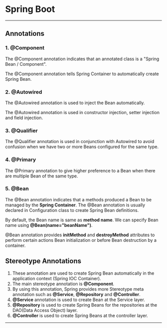 # Spring Boot

---
## Annotations

### 1. @Component
The @Component annotation indicates that an annotated class is a "Spring Bean / Component".

The @Component annotation tells Spring Container to automatically create Spring Bean.


### 2. @Autowired
The @Autowired annotation is used to inject the Bean automatically.

The @Autowired annotation is used in constructor injection, setter injection and field injection.


### 3. @Qualifier
The @Qualifier annotation is used in conjunction with Autowired to avoid confusion when we have two or more Beans configured for the same type.


### 4. @Primary
The @Primary annotation to give higher preference to a Bean when there are multiple Bean of the same type.


### 5. @Bean
The @Bean annotation indicates that a methods produced a Bean to be managed by the **Spring Container**. The @Bean annotation is usually declared in Configuration class to create Spring Bean definitions.

By default, the Bean name is same as **method name**. We can specify Bean name using **@Bean(name="beanName")**.

@Bean annotation provides **initMethod** and **destroyMethod** attributes to perform certain actions Bean initialization or before Bean destruction by a container.


## Stereotype Annotations
1. These annotation are used to create Spring Bean automatically in the application context (Spring IOC Container).
2. The main stereotype annotation is **@Component**.
3. By using this annotation, Spring provides more Stereotype meta annotation such as **@Service**, **@Repository** and **@Controller**.
4. **@Service** annotation is used to create Bean at the Service layer.
5. **@Repository** is used to create Spring Beans for the repositories at the DAO(Data Access Object) layer.
6. **@Controller** is used to create Spring Beans at the controller layer.


---